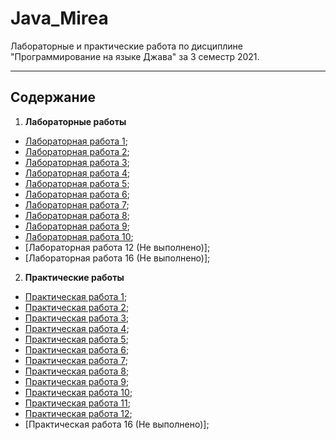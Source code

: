 # Java_Mirea
Лабораторные и практические работа по дисциплине "Программирование на языке Джава" за 3 семестр 2021.

----
## Содержание
1.  **Лабораторные работы**
  + [Лабораторная работа 1](https://github.com/Biliwiske/Java_3_semestr/tree/main/Laba_1);
  + [Лабораторная работа 2](https://github.com/Biliwiske/Java_3_semestr/tree/main/Laba_2);
  + [Лабораторная работа 3](https://github.com/Biliwiske/Java_3_semestr/tree/main/Laba_3);
  + [Лабораторная работа 4](https://github.com/Biliwiske/Java_3_semestr/tree/main/Laba_4);
  + [Лабораторная работа 5](https://github.com/Biliwiske/Java_3_semestr/tree/main/Laba_5);
  + [Лабораторная работа 6](https://github.com/Biliwiske/Java_3_semestr/tree/main/Laba_6);
  + [Лабораторная работа 7](https://github.com/Biliwiske/Java_3_semestr/tree/main/Laba_7);
  + [Лабораторная работа 8](https://github.com/Biliwiske/Java_3_semestr/tree/main/Laba_8);
  + [Лабораторная работа 9](https://github.com/Biliwiske/Java_3_semestr/tree/main/Laba_9);
  + [Лабораторная работа 10](https://github.com/Biliwiske/Java_3_semestr/tree/main/Laba_10);
  + [Лабораторная работа 12 (Не выполнено)];
  + [Лабораторная работа 16 (Не выполнено)];
2. **Практические работы**
  + [Практическая работа 1](https://github.com/Biliwiske/Java_3_semestr/tree/main/Practica_1);
  + [Практическая работа 2](https://github.com/Biliwiske/Java_3_semestr/tree/main/Practica_2);
  + [Практическая работа 3](https://github.com/Biliwiske/Java_3_semestr/tree/main/Practica_3);
  + [Практическая работа 4](https://github.com/Biliwiske/Java_3_semestr/tree/main/Practica_4);
  + [Практическая работа 5](https://github.com/Biliwiske/Java_3_semestr/tree/main/Practica_5);
  + [Практическая работа 6](https://github.com/Biliwiske/Java_3_semestr/tree/main/Practica_6);
  + [Практическая работа 7](https://github.com/Biliwiske/Java_3_semestr/tree/main/Practica_7);
  + [Практическая работа 8](https://github.com/Biliwiske/Java_3_semestr/tree/main/Practica_8);
  + [Практическая работа 9](https://github.com/Biliwiske/Java_3_semestr/tree/main/Practica_9);
  + [Практическая работа 10](https://github.com/Biliwiske/Java_3_semestr/tree/main/Practica_10);
  + [Практическая работа 11](https://github.com/Biliwiske/Java_3_semestr/tree/main/Practica_11);
  + [Практическая работа 12](https://github.com/Biliwiske/Java_3_semestr/tree/main/Practica_12);
  + [Практическая работа 16 (Не выполнено)];
